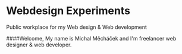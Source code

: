 # Webdesign Experiments
Public workplace for my Web design &amp; Web development

####Welcome,
My name is Michal Měcháček and I'm freelancer web designer & web developer.
